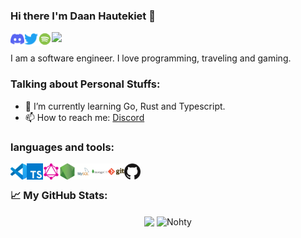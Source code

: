 ### Hi there I'm Daan Hautekiet 👋
[<img align="left" alt="nohty's Discord" width="22px" src="https://raw.githubusercontent.com/Nohty/Nohty/main/assets/discord.svg" />][discordServer]
[<img align="left" alt="Nohty | Twitter" width="22px" src="https://raw.githubusercontent.com/Nohty/Nohty/main/assets/twitter.svg" />][twitter]
[<img align="left" alt="Nohty's Spotify" width="22px" src="https://raw.githubusercontent.com/Nohty/Nohty/main/assets/spotify.svg" />][spotify]
![](https://visitor-badge.glitch.me/badge?page_id=Nohty.Nohty)

I am a software engineer. I love programming, traveling and gaming.

### Talking about Personal Stuffs:

- 🌱 I’m currently learning Go, Rust and Typescript.
- 📫 How to reach me: [Discord][discord]

### languages and tools:  
[<img align="left" alt="Visual Studio Code" width="26px" src="https://raw.githubusercontent.com/github/explore/80688e429a7d4ef2fca1e82350fe8e3517d3494d/topics/visual-studio-code/visual-studio-code.png" />][vsCode]
[<img align="left" alt="JavaScript" width="26px" src="https://raw.githubusercontent.com/github/explore/80688e429a7d4ef2fca1e82350fe8e3517d3494d/topics/typescript/typescript.png" />][typescript]
[<img align="left" alt="GraphQL" width="26px" src="https://raw.githubusercontent.com/github/explore/80688e429a7d4ef2fca1e82350fe8e3517d3494d/topics/graphql/graphql.png" />][graphql]
[<img align="left" alt="Node.js" width="26px" src="https://raw.githubusercontent.com/github/explore/80688e429a7d4ef2fca1e82350fe8e3517d3494d/topics/nodejs/nodejs.png" />][nodejs]
[<img align="left" alt="MySQL" width="26px" src="https://raw.githubusercontent.com/github/explore/80688e429a7d4ef2fca1e82350fe8e3517d3494d/topics/mysql/mysql.png" />][mysql]
[<img align="left" alt="MongoDB" width="26px" src="https://raw.githubusercontent.com/github/explore/80688e429a7d4ef2fca1e82350fe8e3517d3494d/topics/mongodb/mongodb.png" />][mongodb]
[<img align="left" alt="Git" width="26px" src="https://raw.githubusercontent.com/github/explore/80688e429a7d4ef2fca1e82350fe8e3517d3494d/topics/git/git.png" />][git]
[<img align="left" alt="GitHub" width="26px" src="https://raw.githubusercontent.com/github/explore/78df643247d429f6cc873026c0622819ad797942/topics/github/github.png" />][github]

<br />

### 📈 My GitHub Stats:
<p align="center">
  <img align="center" src="https://github-readme-stats.vercel.app/api/top-langs/?username=Nohty&hide=html,tex&langs_count=3&theme=gotham" />
  <img align="center" src="https://github-readme-stats.vercel.app/api?username=Nohty&show_icons=true&line_height=27&theme=gotham" alt="Nohty" />
</P>

[vsCode]: https://code.visualstudio.com/
[typescript]: https://www.typescriptlang.org/
[graphql]: https://graphql.org/
[nodejs]: https://nodejs.org/en/
[mysql]: https://www.mysql.com/
[mongodb]: https://www.mongodb.com/
[git]: https://git-scm.com/
[github]: https://github.com/
[discord]: https://discordapp.com/users/501656039750500363
[discordServer]: https://discord.gg/EM3gKEM
[twitter]: https://twitter.com/Daan79288425
[spotify]: https://open.spotify.com/user/m9iuavpptfn6k82sxuxifkzj2?si=eb9dd42b79364144
